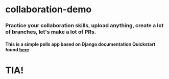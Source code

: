 # collaboration-demo

### Practice your collaboration skills, upload anything, create a lot of branches, let's make a lot of PRs.

#### This is a simple polls app based on Django documentation Quickstart found [here](https://docs.djangoproject.com/en/2.1/intro/install/)

# TIA!
